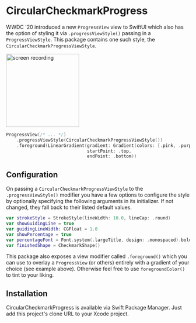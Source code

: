 # CircularCheckmarkProgress

WWDC '20 introduced a new `ProgressView` view to SwiftUI which also has the option of styling it via `.progressViewStyle()` passing in a `ProgressViewStyle`. This package contains one such style, the `CircularCheckmarkProgressViewStyle`.

<img src="https://user-images.githubusercontent.com/2625584/86521713-ab60ce80-be54-11ea-9eed-045a343f0f72.gif" width="200px" alt="screen recording" />

```swift
ProgressView(/* ... */)
    .progressViewStyle(CircularCheckmarkProgressViewStyle())
    .foreground(LinearGradient(gradient: Gradient(colors: [.pink, .purple]), 
                               startPoint: .top,
                               endPoint: .bottom))
```

## Configuration

On passing a `CircularCheckmarkProgressViewStyle` to the `.progressViewStyle()` modifier you have a few options to configure the style by optionally specifying the following arguments in its initializer. If not changed, they fall back to their listed default values.

```swift
var strokeStyle = StrokeStyle(lineWidth: 10.0, lineCap: .round)
var showGuidingLine = true
var guidingLineWidth: CGFloat = 1.0
var showPercentage = true
var percentageFont = Font.system(.largeTitle, design: .monospaced).bold()
var finishedShape = CheckmarkShape()
```

This package also exposes a view modifier called `.foreground()` which you can use to overlay a `ProgressView` (or others) entirely with a gradient of your choice (see example above). Otherwise feel free to use `foregroundColor()` to tint to your liking. 

## Installation

CircularCheckmarkProgress is available via Swift Package Manager. Just add this project's clone URL to your Xcode project.
